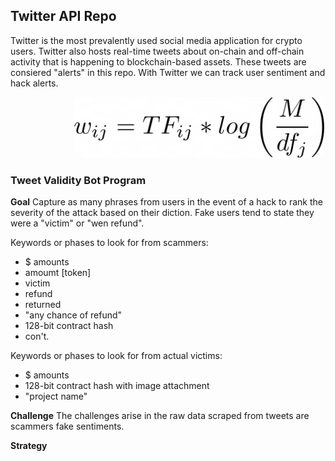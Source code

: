 ## Twitter API Repo

Twitter is the most prevalently used social media application for crypto users. Twitter also hosts real-time tweets about on-chain and off-chain activity that is happening to blockchain-based assets. These tweets are consiered "alerts" in this repo. With Twitter we can track user sentiment and hack alerts.

<!-- image -->
<p align="center">
  <img src="TF-IDF.png" alt="" width="400" class="center" style="margin-left: 100px;"/>
</p>

### Tweet Validity Bot Program 
**Goal**
Capture as many phrases from users in the event of a hack to rank the severity of the attack based on their diction. Fake users tend to state they were a "victim" or "wen refund". 

Keywords or phases to look for from scammers:
- $ amounts
-  amoumt [token]
- victim
- refund
- returned
- "any chance of refund"
- 128-bit contract hash
- con't.

Keywords or phases to look for from actual victims:
- $ amounts
- 128-bit contract hash with image attachment
- "project name"


**Challenge**
The challenges arise in the raw data scraped from tweets are scammers fake sentiments. 

**Strategy**

